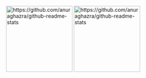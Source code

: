 <a href="https://github.com/chicken-tender"><img align="center" style="height:180px" style="width:300px" src="https://github-readme-stats.vercel.app/api?username=chicken-tender" alt="https://github.com/anuraghazra/github-readme-stats"/></a>
<a href="https://github.com/chicken-tender"><img align="center" style="height:180px" style="width:240px" src="https://github-readme-stats.vercel.app/api/top-langs/?username=chicken-tender&layout=compact" alt="https://github.com/anuraghazra/github-readme-stats"/></a>

